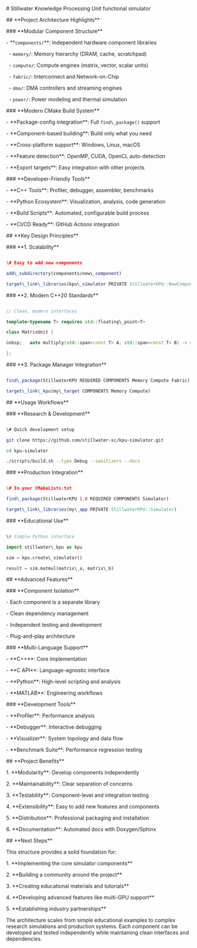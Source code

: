 \# Stillwater Knowledge Processing Unit functional simulator







\## \*\*Project Architecture Highlights\*\*



\### \*\*Modular Component Structure\*\*

\- \*\*`components/`\*\*: Independent hardware component libraries

&nbsp; - `memory/`: Memory hierarchy (DRAM, cache, scratchpad)

&nbsp; - `compute/`: Compute engines (matrix, vector, scalar units)

&nbsp; - `fabric/`: Interconnect and Network-on-Chip

&nbsp; - `dma/`: DMA controllers and streaming engines

&nbsp; - `power/`: Power modeling and thermal simulation



\### \*\*Modern CMake Build System\*\*

\- \*\*Package-config integration\*\*: Full `find\_package()` support

\- \*\*Component-based building\*\*: Build only what you need

\- \*\*Cross-platform support\*\*: Windows, Linux, macOS

\- \*\*Feature detection\*\*: OpenMP, CUDA, OpenCL auto-detection

\- \*\*Export targets\*\*: Easy integration with other projects



\### \*\*Developer-Friendly Tools\*\*

\- \*\*C++ Tools\*\*: Profiler, debugger, assembler, benchmarks

\- \*\*Python Ecosystem\*\*: Visualization, analysis, code generation

\- \*\*Build Scripts\*\*: Automated, configurable build process

\- \*\*CI/CD Ready\*\*: GitHub Actions integration



\## \*\*Key Design Principles\*\*



\### \*\*1. Scalability\*\*

```cmake

\# Easy to add new components

add\_subdirectory(components/new\_component)

target\_link\_libraries(kpu\_simulator PRIVATE StillwaterKPU::NewComponent)

```



\### \*\*2. Modern C++20 Standards\*\*

```cpp

// Clean, modern interfaces

template<typename T> requires std::floating\_point<T>

class MatrixUnit {

&nbsp;   auto multiply(std::span<const T> A, std::span<const T> B) -> std::vector<T>;

};

```



\### \*\*3. Package Manager Integration\*\*

```cmake

find\_package(StillwaterKPU REQUIRED COMPONENTS Memory Compute Fabric)

target\_link\_kpu(my\_target COMPONENTS Memory Compute)

```



\## \*\*Usage Workflows\*\*



\### \*\*Research \& Development\*\*

```bash

\# Quick development setup

git clone https://github.com/stillwater-sc/kpu-simulator.git

cd kpu-simulator

./scripts/build.sh --type Debug --sanitizers --docs

```



\### \*\*Production Integration\*\*

```cmake

\# In your CMakeLists.txt

find\_package(StillwaterKPU 1.0 REQUIRED COMPONENTS Simulator)

target\_link\_libraries(my\_app PRIVATE StillwaterKPU::Simulator)

```



\### \*\*Educational Use\*\*

```python

\# Simple Python interface

import stillwater\_kpu as kpu

sim = kpu.create\_simulator()

result = sim.matmul(matrix\_a, matrix\_b)

```



\## \*\*Advanced Features\*\*



\### \*\*Component Isolation\*\*

\- Each component is a separate library

\- Clean dependency management

\- Independent testing and development

\- Plug-and-play architecture



\### \*\*Multi-Language Support\*\*

\- \*\*C++\*\*: Core implementation

\- \*\*C API\*\*: Language-agnostic interface

\- \*\*Python\*\*: High-level scripting and analysis

\- \*\*MATLAB\*\*: Engineering workflows



\### \*\*Development Tools\*\*

\- \*\*Profiler\*\*: Performance analysis

\- \*\*Debugger\*\*: Interactive debugging

\- \*\*Visualizer\*\*: System topology and data flow

\- \*\*Benchmark Suite\*\*: Performance regression testing



\## \*\*Project Benefits\*\*



1\. \*\*Modularity\*\*: Develop components independently

2\. \*\*Maintainability\*\*: Clear separation of concerns  

3\. \*\*Testability\*\*: Component-level and integration testing

4\. \*\*Extensibility\*\*: Easy to add new features and components

5\. \*\*Distribution\*\*: Professional packaging and installation

6\. \*\*Documentation\*\*: Automated docs with Doxygen/Sphinx



\## \*\*Next Steps\*\*



This structure provides a solid foundation for:



1\. \*\*Implementing the core simulator components\*\*

2\. \*\*Building a community around the project\*\*

3\. \*\*Creating educational materials and tutorials\*\*

4\. \*\*Developing advanced features like multi-GPU support\*\*

5\. \*\*Establishing industry partnerships\*\*



The architecture scales from simple educational examples to complex research simulations and production systems. Each component can be developed and tested independently while maintaining clean interfaces and dependencies.



